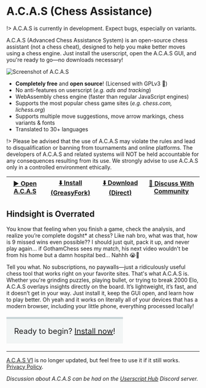 # A.C.A.S (Chess Assistance)

!> A.C.A.S is currently in development. Expect bugs, especially on variants.

A.C.A.S (Advanced Chess Assistance System) is an open-source chess assistant (not a chess cheat), designed to help you make better moves using a chess engine. Just install the userscript, open the A.C.A.S GUI, and you're ready to go—no downloads necessary!

![Screenshot of A.C.A.S](assets/images/mock.png)

* **Completely free** and **open source**! (Licensed with GPLv3 💖)
* No anti-features on userscript (*e.g. ads and tracking*)
* WebAssembly chess engine (faster than regular JavaScript engines)
* Supports the most popular chess game sites (*e.g. chess.com, lichess.org*)
* Supports multiple move suggestions, move arrow markings, chess variants & fonts
* Translated to 30+ languages

!> Please be advised that the use of A.C.A.S may violate the rules and lead to disqualification or banning from tournaments and online platforms. The developers of A.C.A.S and related systems will NOT be held accountable for any consequences resulting from its use. We strongly advise to use A.C.A.S only in a controlled environment ethically.

| <a href="app">▶️ Open A.C.A.S</a> | [⬇️ Install (GreasyFork)](https://greasyfork.org/en/scripts/459137-a-c-a-s-advanced-chess-assistance-system) | <a href="acas.user.js">⬇️ Download (Direct)</a> | [💬 Discuss With Community](https://hakorr.github.io/Userscripts/community/invite)
|-------|-------|-------|-------|

## Hindsight is Overrated

You know that feeling when you finish a game, check the analysis, and realize you’re complete dogsht* at chess? Like nah bro, what was that, how is 9 missed wins even possible?? I should just quit, pack it up, and never play again... if GothamChess sees my match, his next video wouldn't be from his home but a damn hospital bed... Nahhh 😭🙏

Tell you what. No subscriptions, no paywalls—just a ridiculously useful chess tool that works right on your favorite sites. That's what A.C.A.S is. Whether you're grinding puzzles, playing bullet, or trying to break 2000 Elo, A.C.A.S overlays insights directly on the board. It’s lightweight, it’s fast, and it doesn’t get in your way. Just install it, keep the GUI open, and learn how to play better. Oh yeah and it works on literally all of your devices that has a modern browser, including your little phone, everything processed locally!

<p style="font-size: 20px;background-color: #4a707d0f;width: fit-content;padding: 20px;border-top: 5px solid #4a707d40;/* font-style: italic; */">Ready to begin? <a href="#/docs/installation">Install now</a>!</p>

---

[A.C.A.S V1](https://github.com/Hakorr/Userscripts/tree/main/Other/A.C.A.S) is no longer updated, but feel free to use it if it still works. <a href="privacy/">Privacy Policy</a>.

*Discussion about A.C.A.S can be had on the [Userscript Hub](https://hakorr.github.io/Userscripts/community/invite) Discord server.*